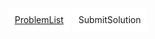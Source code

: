 <div style="text-align: center;"><h2 id="title"></h2></div>
<p class="view">
  <a style="margin: auto;border: 10px solid #ffffff;" href="/problems">ProblemList</a>
  <a id="submit" style="margin: auto;border: 10px solid #ffffff;">SubmitSolution</a>
</p>

<iframe id="content" frameborder="0" scrolling="no" onload="window.problem?window.problem.resize():null" style="width: 100%;"></iframe>

<script src="/assets/js/problem.js"></script>